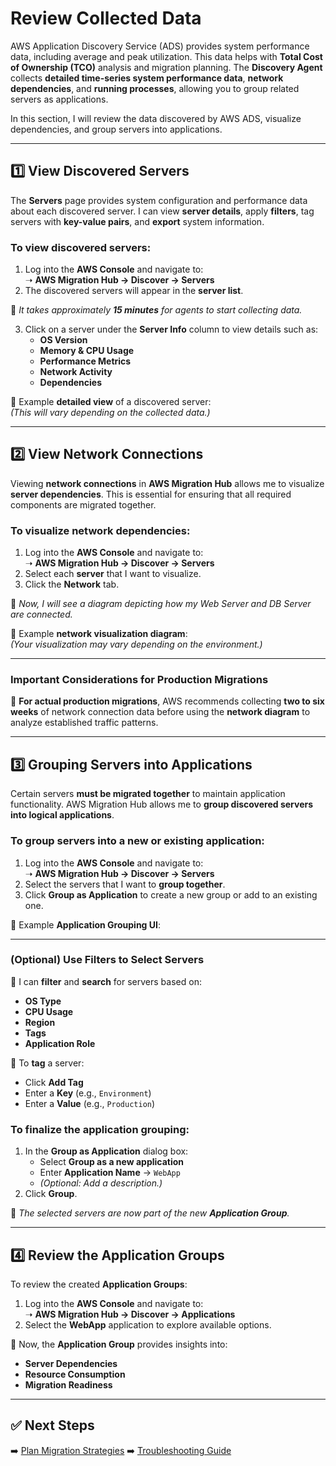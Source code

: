 # Review Collected Data

AWS Application Discovery Service (ADS) provides system performance data, including average and peak utilization. This data helps with **Total Cost of Ownership (TCO)** analysis and migration planning. The **Discovery Agent** collects **detailed time-series system performance data**, **network dependencies**, and **running processes**, allowing you to group related servers as applications.

In this section, I will review the data discovered by AWS ADS, visualize dependencies, and group servers into applications.

---

## 1️⃣ View Discovered Servers

The **Servers** page provides system configuration and performance data about each discovered server. I can view **server details**, apply **filters**, tag servers with **key-value pairs**, and **export** system information.

### **To view discovered servers:**
1. Log into the **AWS Console** and navigate to:  
   ➝ **AWS Migration Hub → Discover → Servers**  
2. The discovered servers will appear in the **server list**.

📌 *It takes approximately **15 minutes** for agents to start collecting data.*

3. Click on a server under the **Server Info** column to view details such as:
   - **OS Version**
   - **Memory & CPU Usage**
   - **Performance Metrics**
   - **Network Activity**
   - **Dependencies**
   
📌 Example **detailed view** of a discovered server:  
*(This will vary depending on the collected data.)*

---

## 2️⃣ View Network Connections

Viewing **network connections** in **AWS Migration Hub** allows me to visualize **server dependencies**. This is essential for ensuring that all required components are migrated together.

### **To visualize network dependencies:**
1. Log into the **AWS Console** and navigate to:  
   ➝ **AWS Migration Hub → Discover → Servers**  
2. Select each **server** that I want to visualize.
3. Click the **Network** tab.

📌 *Now, I will see a diagram depicting how my Web Server and DB Server are connected.*  

📌 Example **network visualization diagram**:  
*(Your visualization may vary depending on the environment.)*

---

### **Important Considerations for Production Migrations**
🔹 **For actual production migrations**, AWS recommends collecting **two to six weeks** of network connection data before using the **network diagram** to analyze established traffic patterns.

---

## 3️⃣ Grouping Servers into Applications

Certain servers **must be migrated together** to maintain application functionality. AWS Migration Hub allows me to **group discovered servers into logical applications**.

### **To group servers into a new or existing application:**
1. Log into the **AWS Console** and navigate to:  
   ➝ **AWS Migration Hub → Discover → Servers**  
2. Select the servers that I want to **group together**.
3. Click **Group as Application** to create a new group or add to an existing one.

📌 Example **Application Grouping UI**:  

---

### **(Optional) Use Filters to Select Servers**
🔹 I can **filter** and **search** for servers based on:
   - **OS Type**
   - **CPU Usage**
   - **Region**
   - **Tags**
   - **Application Role**
   
🔹 To **tag** a server:  
   - Click **Add Tag**
   - Enter a **Key** (e.g., `Environment`)
   - Enter a **Value** (e.g., `Production`)

### **To finalize the application grouping:**
1. In the **Group as Application** dialog box:
   - Select **Group as a new application**  
   - Enter **Application Name** → `WebApp`  
   - *(Optional: Add a description.)*
2. Click **Group**.

📌 *The selected servers are now part of the new **Application Group**.*

---

## 4️⃣ Review the Application Groups

To review the created **Application Groups**:
1. Log into the **AWS Console** and navigate to:  
   ➝ **AWS Migration Hub → Discover → Applications**  
2. Select the **WebApp** application to explore available options.

📌 Now, the **Application Group** provides insights into:
   - **Server Dependencies**
   - **Resource Consumption**
   - **Migration Readiness**

---

## ✅ Next Steps
➡️ [Plan Migration Strategies](../docs/migration-strategies.md)
➡️ [Troubleshooting Guide](../docs/troubleshooting.md)
